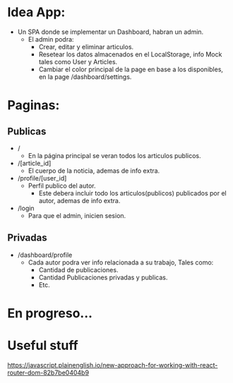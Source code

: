 # Idea App:

- Un SPA donde se implementar un Dashboard, habran un admin.
  - El admin podra:
    - Crear, editar y eliminar articulos.
    - Resetear los datos almacenados en el LocalStorage, info Mock tales como User y Articles.
    - Cambiar el color principal de la page en base a los disponibles, en la page /dashboard/settings.

# Paginas:

## Publicas

- /
  - En la página principal se veran todos los articulos publicos.
- /[article_id]
  - El cuerpo de la noticia, ademas de info extra.
- /profile/[user_id]
  - Perfil publico del autor.
    - Este debera incluir todo los articulos(publicos) publicados por el autor, ademas de info extra.
- /login
  - Para que el admin, inicien sesion.

## Privadas

- /dashboard/profile
  - Cada autor podra ver info relacionada a su trabajo, Tales como:
    - Cantidad de publicaciones.
    - Cantidad Publicaciones privadas y publicas.
    - Etc.

# En progreso...

# Useful stuff

https://javascript.plainenglish.io/new-approach-for-working-with-react-router-dom-82b7be0404b9

